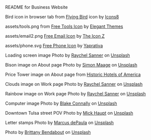 README for Business Website

Bird icon in browser tab from <a target="_blank" href="https://icons8.com/icon/ZaE64yHXPrDl/flying-bird">Flying Bird</a> icon by <a target="_blank" href="https://icons8.com">Icons8</a>

assets/tools.png from <a href="https://iconscout.com/icons/tools" target="_blank"> Free Tools Icon</a> by <a href="https://iconscout.com/contributors/elegant-themes" target="_blank"> Elegant Themes</a>

assets/email2.png <a href="https://iconscout.com/icons/email" target="_blank">Free Email Icon</a> by <a href="https://iconscout.com/contributors/theiconz" target="_blank">The Icon Z</a>

assets/phone.svg <a href="https://iconscout.com/icons/phone" target="_blank">Free Phone Icon</a> by <a href="https://iconscout.com/contributors/yogiaprelliyanto" target="_blank">Yaprativa</a>

Loading screen image Photo by <a href="https://unsplash.com/@raychelsnr?utm_source=unsplash&utm_medium=referral&utm_content=creditCopyText">Raychel Sanner</a> on <a href="https://unsplash.com/photos/FX5fT6mqjBg?utm_source=unsplash&utm_medium=referral&utm_content=creditCopyText">Unsplash</a>

Bison image on About page Photo by <a href="https://unsplash.com/ko/@simonmaage?utm_source=unsplash&utm_medium=referral&utm_content=creditCopyText">Simon Maage</a> on <a href="https://unsplash.com/photos/AY6tn7_vB8g?utm_source=unsplash&utm_medium=referral&utm_content=creditCopyText">Unsplash</a>

Price Tower image on About page from <a href="https://www.historichotels.org/us/hotels-resorts/inn-at-price-tower/">Historic Hotels of America</a>

Clouds image on Work page Photo by <a href="https://unsplash.com/@raychelsnr?utm_source=unsplash&utm_medium=referral&utm_content=creditCopyText">Raychel Sanner</a> on <a href="https://unsplash.com/photos/tJv4_dpZF7Y?utm_source=unsplash&utm_medium=referral&utm_content=creditCopyText">Unsplash</a>

Rainbow image on Work page Photo by <a href="https://unsplash.com/@raychelsnr?utm_source=unsplash&utm_medium=referral&utm_content=creditCopyText">Raychel Sanner</a> on <a href="https://unsplash.com/photos/EOFAv8e5wyc?utm_source=unsplash&utm_medium=referral&utm_content=creditCopyText">Unsplash</a>


Computer image Photo by <a href="https://unsplash.com/ja/@blakeconnally?utm_source=unsplash&utm_medium=referral&utm_content=creditCopyText">Blake Connally</a> on <a href="https://unsplash.com/photos/B3l0g6HLxr8?utm_source=unsplash&utm_medium=referral&utm_content=creditCopyText">Unsplash</a>

Downtown Tulsa street POV Photo by <a href="https://unsplash.com/pt-br/@rocinante_11?utm_source=unsplash&utm_medium=referral&utm_content=creditCopyText">Mick Haupt</a> on <a href="https://unsplash.com/photos/6Tx611_Pu2o?utm_source=unsplash&utm_medium=referral&utm_content=creditCopyText">Unsplash</a>

Letter stamps Photo by <a href="https://unsplash.com/@marcusdepaula?utm_source=unsplash&utm_medium=referral&utm_content=creditCopyText">Marcus dePaula</a> on <a href="https://unsplash.com/photos/tk7OAxsXNL0?utm_source=unsplash&utm_medium=referral&utm_content=creditCopyText">Unsplash</a>



Photo by <a href="https://unsplash.com/@britti3?utm_source=unsplash&utm_medium=referral&utm_content=creditCopyText">Brittany Bendabout</a> on <a href="https://unsplash.com/photos/cIWfJ3b6H_U?utm_source=unsplash&utm_medium=referral&utm_content=creditCopyText">Unsplash</a>
